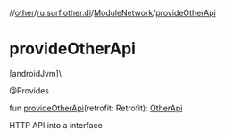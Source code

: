 //[other](../../../index.md)/[ru.surf.other.di](../index.md)/[ModuleNetwork](index.md)/[provideOtherApi](provide-other-api.md)

# provideOtherApi

[androidJvm]\

@Provides

fun [provideOtherApi](provide-other-api.md)(retrofit: Retrofit): [OtherApi](../../ru.surf.other.services.api/-other-api/index.md)

HTTP API into a interface
